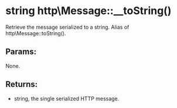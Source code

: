 # string http\Message::__toString()

Retrieve the message serialized to a string.
Alias of http\Message::toString().

## Params:

None.

## Returns:

* string, the single serialized HTTP message.
